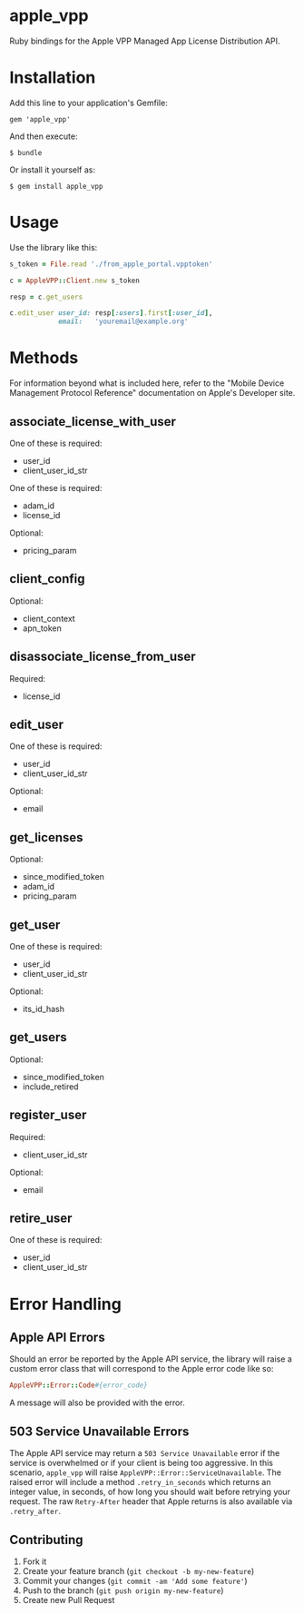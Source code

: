 apple_vpp
=========

Ruby bindings for the Apple VPP Managed App License Distribution API.

# Installation

Add this line to your application's Gemfile:

    gem 'apple_vpp'

And then execute:

    $ bundle

Or install it yourself as:

    $ gem install apple_vpp

# Usage

Use the library like this:

```ruby
s_token = File.read './from_apple_portal.vpptoken'

c = AppleVPP::Client.new s_token

resp = c.get_users

c.edit_user user_id: resp[:users].first[:user_id],
            email:   'youremail@example.org'
```

# Methods

For information beyond what is included here, refer to the "Mobile Device Management Protocol Reference" documentation on Apple's Developer site.

## associate_license_with_user

One of these is required:

* user_id
* client_user_id_str

One of these is required:

* adam_id
* license_id

Optional:

* pricing_param

## client_config

Optional:

* client_context
* apn_token

## disassociate_license_from_user

Required:

* license_id

## edit_user

One of these is required:

* user_id
* client_user_id_str

Optional:

* email

## get_licenses

Optional:

* since_modified_token
* adam_id
* pricing_param

## get_user

One of these is required:

* user_id
* client_user_id_str

Optional:

* its_id_hash

## get_users

Optional:

* since_modified_token
* include_retired

## register_user

Required:

* client_user_id_str

Optional:

* email

## retire_user

One of these is required:

* user_id
* client_user_id_str

# Error Handling

## Apple API Errors

Should an error be reported by the Apple API service, the library will raise a custom error class that will correspond to the Apple error code like so:

```ruby
AppleVPP::Error::Code#{error_code}
```

A message will also be provided with the error.

## 503 Service Unavailable Errors

The Apple API service may return a `503 Service Unavailable` error if the service is overwhelmed or if your client is being too aggressive. In this scenario, `apple_vpp` will raise `AppleVPP::Error::ServiceUnavailable`. The raised error will include a method `.retry_in_seconds` which returns an integer value, in seconds, of how long you should wait before retrying your request. The raw `Retry-After` header that Apple returns is also available via `.retry_after`.


## Contributing

1. Fork it
2. Create your feature branch (`git checkout -b my-new-feature`)
3. Commit your changes (`git commit -am 'Add some feature'`)
4. Push to the branch (`git push origin my-new-feature`)
5. Create new Pull Request

